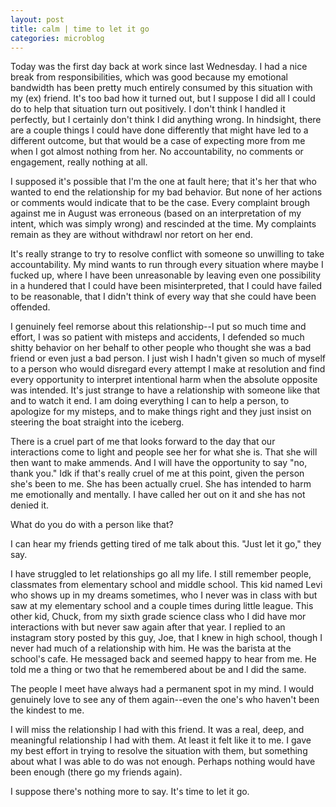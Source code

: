 ```yaml
---
layout: post
title: calm | time to let it go
categories: microblog
---
```


Today was the first day back at work since last Wednesday. I had a nice break from responsibilities, which was good because my emotional bandwidth has been pretty much entirely consumed by this situation with my (ex) friend. It's too bad how it turned out, but I suppose I did all I could do to help that situation turn out positively. I don't think I handled it perfectly, but I certainly don't think I did anything wrong. In hindsight, there are a couple things I could have done differently that might have led to a different outcome, but that would be a case of expecting more from me when I got almost nothing from her. No accountability, no comments or engagement, really nothing at all. 

I supposed it's possible that I'm the one at fault here; that it's her that who wanted to end the relationship for my bad behavior. But none of her actions or comments would indicate that to be the case. Every complaint brough against me in August was erroneous (based on an interpretation of my intent, which was simply wrong) and rescinded at the time. My complaints remain as they are without withdrawl nor retort on her end. 

It's really strange to try to resolve conflict with someone so unwilling to take accountability. My mind wants to run through every situation where maybe I fucked up, where I have been unreasonable by leaving even one possibility in a hundered that I could have been misinterpreted, that I could have failed to be reasonable, that I didn't think of every way that she could have been offended. 

I genuinely feel remorse about this relationship--I put so much time and effort, I was so patient with misteps and accidents, I defended so much shitty behavior on her behalf to other people who thought she was a bad friend or even just a bad person. I just wish I hadn't given so much of myself to a person who would disregard every attempt I make at resolution and find every opportunity to interpret intentional harm when the absolute opposite was intended. It's just strange to have a relationship with someone like that and to watch it end. I am doing everything I can to help a person, to apologize for my misteps, and to make things right and they just insist on steering the boat straight into the iceberg.

There is a cruel part of me that looks forward to the day that our interactions come to light and people see her for what she is. That she will then want to make ammends. And I will have the opportunity to say "no, thank you." Idk if that's really cruel of me at this point, given the person she's been to me. She has been actually cruel. She has intended to harm me emotionally and mentally. I have called her out on it and she has not denied it. 

What do you do with a person like that?

I can hear my friends getting tired of me talk about this. "Just let it go," they say. 

I have struggled to let relationships go all my life. I still remember people, classmates from elementary school and middle school. This kid named Levi who shows up in my dreams sometimes, who I never was in class with but saw at my elementary school and a couple times during little league. This other kid, Chuck, from my sixth grade science class who I did have mor interactions with but never saw again after that year. I replied to an instagram story posted by this guy, Joe, that I knew in high school, though I never had much of a relationship with him. He was the barista at the school's cafe. He messaged back and seemed happy to hear from me. He told me a thing or two that he remembered about be and I did the same. 

The people I meet have always had a permanent spot in my mind. I would genuinely love to see any of them again--even the one's who haven't been the kindest to me. 

I will miss the relationship I had with this friend. It was a real, deep, and meaningful relationship I had with them. At least it felt like it to me. I gave my best effort in trying to resolve the situation with them, but something about what I was able to do was not enough. Perhaps nothing would have been enough (there go my friends again). 

I suppose there's nothing more to say. It's time to let it go.
